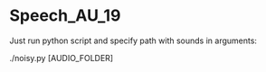 # Speech_AU_19

Just run python script and specify path with sounds in arguments:

./noisy.py [AUDIO_FOLDER]